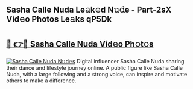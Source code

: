 ## Sasha Calle Nuda Le𝚊k𝚎d N𝚞𝚍e - Part-2sX Vid𝚎o Photos Le𝚊ks qP5Dk

# <h2><a href="http://fbc3y35.evod.top/?m=Sasha+Calle+Nuda">🔗 👉🔴 Sasha Calle Nuda Vid𝚎o Ph𝚘t𝚘s</a></h2>

[![Sasha Calle Nuda N𝚞d𝚎s](https://i.imgur.com/8V9OHl7.gif)](http://fbc3y35.evod.top/?m=Sasha+Calle+Nuda)
Digital influencer Sasha Calle Nuda sharing their dance and lifestyle journey online. A public figure like Sasha Calle Nuda, with a large following and a strong voice, can inspire and motivate others to make a difference. 
